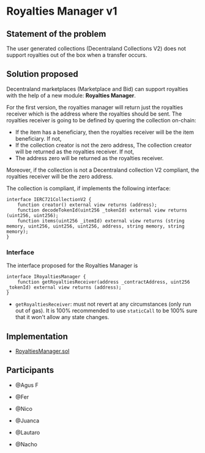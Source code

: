 # Royalties Manager v1

## Statement of the problem

The user generated collections (Decentraland Collections V2) does not support royalties out of the box when a transfer occurs.

## Solution proposed

Decentraland marketplaces (Marketplace and Bid) can support royalties with the help of a new module: **Royalties Manager**.

For the first version, the royalties manager will return just the royalties receiver which is the address where the royalties should be sent. The royalties receiver is going to be defined by quering the collection on-chain:

- If the item has a beneficiary, then the royalties receiver will be the item beneficiary. If not,
- If the collection creator is not the zero address, The collection creator will be returned as the royalties receiver. If not,
- The address zero will be returned as the royalties receiver.

Moreover, if the collection is not a Decentraland collection V2 compliant, the royalties receiver will be the zero address.

The collection is compliant, if implements the following interface:

```solidity
interface IERC721CollectionV2 {
    function creator() external view returns (address);
    function decodeTokenId(uint256 _tokenId) external view returns (uint256, uint256);
    function items(uint256 _itemId) external view returns (string memory, uint256, uint256, uint256, address, string memory, string memory);
}
```

### Interface

The interface proposed for the Royalties Manager is

```solidity
interface IRoyaltiesManager {
    function getRoyaltiesReceiver(address _contractAddress, uint256 _tokenId) external view returns (address);
}

```

- `getRoyaltiesReceiver`: must not revert at any circumstances (only run out of gas). It is 100% recommended to use `staticCall` to be 100% sure that it won't allow any state changes.

## Implementation

- [RoyaltiesManager.sol](https://github.com/decentraland/marketplace-contracts/pull/56/files#diff-25b66877c494660071f3b1e2ea81d010a1e7207ebcd8700faf17fc8a157d06bb)

## Participants

- @Agus F

- @Fer

- @Nico

- @Juanca

- @Lautaro

- @Nacho
